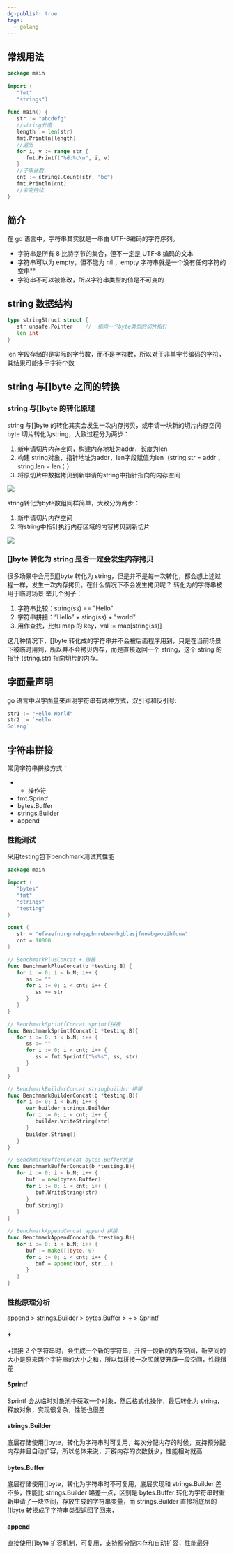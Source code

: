 ```yaml
---
dg-publish: true
tags:
  - golang
---
```

## 常规用法
```go
package main  
  
import (  
   "fmt"  
   "strings")  
  
func main() {  
   str := "abcdefg"  
   //string长度  
   length := len(str)  
   fmt.Println(length)  
   //遍历  
   for i, v := range str {  
      fmt.Printf("%d:%c\n", i, v)  
   }  
   //子串计数  
   cnt := strings.Count(str, "bc")  
   fmt.Println(cnt)  
   //未完待续  
}
```

## 简介
在 go 语言中，字符串其实就是一串由 UTF-8编码的字符序列。
- 字符串是所有 8 比特字节的集合，但不一定是 UTF-8 编码的文本
- 字符串可以为 empty，但不能为 nil ，empty 字符串就是一个没有任何字符的空串""
- 字符串不可以被修改，所以字符串类型的值是不可变的

## string 数据结构
```go
type stringStruct struct {
   str unsafe.Pointer    //  指向一个byte类型的切片指针
   len int
}
```
len 字段存储的是实际的字节数，而不是字符数，所以对于非单字节编码的字符，其结果可能多于字符个数
## string 与\[\]byte 之间的转换
### string 与\[\]byte 的转化原理

string 与\[\]byte 的转化其实会发生一次内存拷贝，或申请一块新的切片内存空间
byte 切片转化为string，大致过程分为两步：
1.  新申请切片内存空间，构建内存地址为addr，长度为len
2.  构建 string对象，指针地址为addr，len字段赋值为len（string.str = addr；string.len = len；）
3.  将原切片中数据拷贝到新申请的string中指针指向的内存空间

![](../../../Z-Others/assets/asynccode-2.png)

string转化为byte数组同样简单，大致分为两步：
1.  新申请切片内存空间
2.  将string中指针执行内存区域的内容拷贝到新切片

![](../../../Z-Others/assets/asynccode-3.png)

### \[\]byte 转化为 string 是否一定会发生内存拷贝
很多场景中会用到\[\]byte 转化为 string，但是并不是每一次转化，都会想上述过程一样，发生一次内存拷贝。在什么情况下不会发生拷贝呢？
转化为的字符串被用于临时场景
举几个例子：
1.  字符串比较：string(ss) == "Hello"
2.  字符串拼接：“Hello” + sting(ss) + "world"
3.  用作查找，比如 map 的 key，val := map\[string(ss)\]
    

这几种情况下，\[\]byte 转化成的字符串并不会被后面程序用到，只是在当前场景下被临时用到，所以并不会拷贝内存，而是直接返回一个 string，这个 string 的指针 (string.str) 指向切片的内存。
## 字面量声明  
go 语言中以字面量来声明字符串有两种方式，双引号和反引号:
```go
str1 := "Hello World"
str2 := `Hello
Golang`
```
## 字符串拼接
常见字符串拼接方式：
- + 操作符
- fmt.Sprintf
- bytes.Buffer
- strings.Builder
- append

### 性能测试
采用testing包下benchmark测试其性能

```go
package main

import (
   "bytes"
   "fmt"
   "strings"
   "testing"
)

const (
   str = "efwaefnurgnrehgepbnrebewnbgblasjfnowbgwooihfunw"
   cnt = 10000
)

// BenchmarkPlusConcat + 拼接
func BenchmarkPlusConcat(b *testing.B) {
   for i := 0; i < b.N; i++ {
      ss := ""
      for i := 0; i < cnt; i++ {
         ss += str
      }
   }
}

// BenchmarkSprintfConcat sprintf拼接
func BenchmarkSprintfConcat(b *testing.B){
   for i := 0; i < b.N; i++ {
      ss := ""
      for i := 0; i < cnt; i++ {
         ss = fmt.Sprintf("%s%s", ss, str)
      }
   }
}

// BenchmarkBuilderConcat stringbuilder 拼接
func BenchmarkBuilderConcat(b *testing.B){
   for i := 0; i < b.N; i++ {
      var builder strings.Builder
      for i := 0; i < cnt; i++ {
         builder.WriteString(str)
      }
      builder.String()
   }
}

// BenchmarkBufferConcat bytes.Buffer拼接
func BenchmarkBufferConcat(b *testing.B){
   for i := 0; i < b.N; i++ {
      buf := new(bytes.Buffer)
      for i := 0; i < cnt; i++ {
         buf.WriteString(str)
      }
      buf.String()
   }
}

// BenchmarkAppendConcat append 拼接
func BenchmarkAppendConcat(b *testing.B){
   for i := 0; i < b.N; i++ {
      buf := make([]byte, 0)
      for i := 0; i < cnt; i++ {
         buf = append(buf, str...)
      }
   }
}
```
### 性能原理分析
append > strings.Builder > bytes.Buffer > + > Sprintf
#### +
+拼接 2 个字符串时，会生成一个新的字符串，开辟一段新的内存空间，新空间的大小是原来两个字符串的大小之和，所以每拼接一次买就要开辟一段空间，性能很差
#### Sprintf
Sprintf 会从临时对象池中获取一个对象，然后格式化操作，最后转化为 string，释放对象，实现很复杂，性能也很差
#### strings.Builder
底层存储使用\[\]byte，转化为字符串时可复用，每次分配内存的时候，支持预分配内存并且自动扩容，所以总体来说，开辟内存的次数就少，性能相对就高
#### bytes.Buffer
底层存储使用\[\]byte，转化为字符串时不可复用，底层实现和 strings.Builder 差不多，性能比 strings.Builder 略差一点，区别是 bytes.Buffer 转化为字符串时重新申请了一块空间，存放生成的字符串变量，而 strings.Builder 直接将底层的 \[\]byte 转换成了字符串类型返回了回来，
#### append
直接使用\[\]byte 扩容机制，可复用，支持预分配内存和自动扩容，性能最好

